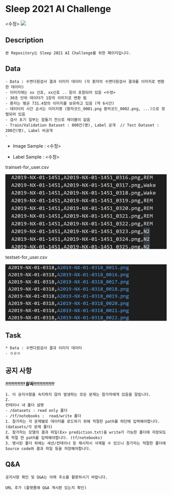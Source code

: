 # Sleep 2021 AI Challenge

<수정>
<img width=1000 src="main_page.png"/> 

## Description
```
본 Repository는 Sleep 2021 AI Challenge를 위한 페이지입니다.
```


## Data
```
- Data : 수면다원검사 결과 이미지 데이터 (각 환자의 수면다원검사 결과를 이미지로 변환한 데이터)
- 이미지에는 xx 신호, xx신호 .. 등이 포함되어 있음 <수정>
- 30초 단위 데이터가 1장의 이미지로 변환 됨
- 환자는 평균 731.4장의 이미지를 보유하고 있음 (약 6시간)
- 데이터의 시간 순서는 이미지명 (환자코드_0001.png 환자코드_0002.png, ...)으로 정렬되어 있음
- 검사 초기 일부는 잠들기 전으로 레이블이 없음 
- Train/Validation Dataset : 800건(명), Label 공개  // Test Dataset : 200건(명), Label 비공개
- 
```
- Image Sample : <수정>

- Label Sample : <수정>

trainset-for_user.csv

<img src="Sample/Sample_train_label.PNG"/> 

testset-for_user.csv

<img src="Sample/Sample_test_label.PNG"/> 

## Task

```
* Data : 수면다원검사 결과 이미지 데이터
- ㅇㄹㅇ

```


## 공지 사항
***!!!!!!!!!!!!!필독!!!!!!!!!!!!!!***
```
1. 이 공지사항을 숙지하지 않아 발생하는 모든 문제는 참가자에게 있음을 알립니다.
2. 
컨테이너 내 폴더 설명
- /datasets : read only 폴더
- /tf/notebooks :  read/write 폴더
1. 참가자는 각 문제별로 데이터를 로드하기 위해 적절한 path를 하단에 입력해야합니다. (datasets/각 문제 폴더)
2. 참가자는 모델의 결과 파일(Ex> prediction.txt)을 write가 가능한 폴더에 저장되도록 적절 한 path를 입력해야합니다. (tf/notebooks)
3. 명시된 폴더 외에는 세션/컨테이너 등 재시작시 삭제될 수 있으니 참가자는 적절한 폴더에 Source code와 결과 파일 등을 저장해야합니다.
```

## Q&A
```
공지사항 확인 및 Q&A는 아래 주소를 활용하시기 바랍니다.

URL 추가 (플랫폼에 Q&A 게시판 있는지 확인)
```
